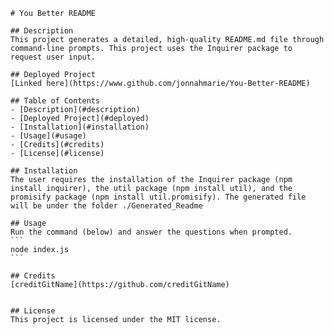 
    # You Better README
    
    ## Description
    This project generates a detailed, high-quality README.md file through command-line prompts. This project uses the Inquirer package to request user input.

    ## Deployed Project
    [Linked here](https://www.github.com/jonnahmarie/You-Better-README)

    ## Table of Contents
    - [Description](#description)
    - [Deployed Project](#deployed)
    - [Installation](#installation)
    - [Usage](#usage)
    - [Credits](#credits)
    - [License](#license)

    ## Installation
    The user requires the installation of the Inquirer package (npm install inquirer), the util package (npm install util), and the promisify package (npm install util.promisify). The generated file will be under the folder ./Generated_Readme

    ## Usage
    Run the command (below) and answer the questions when prompted.
    ```
    node index.js
    ```

    ## Credits
    [creditGitName](https://github.com/creditGitName)


    ## License
    This project is licensed under the MIT license.
   